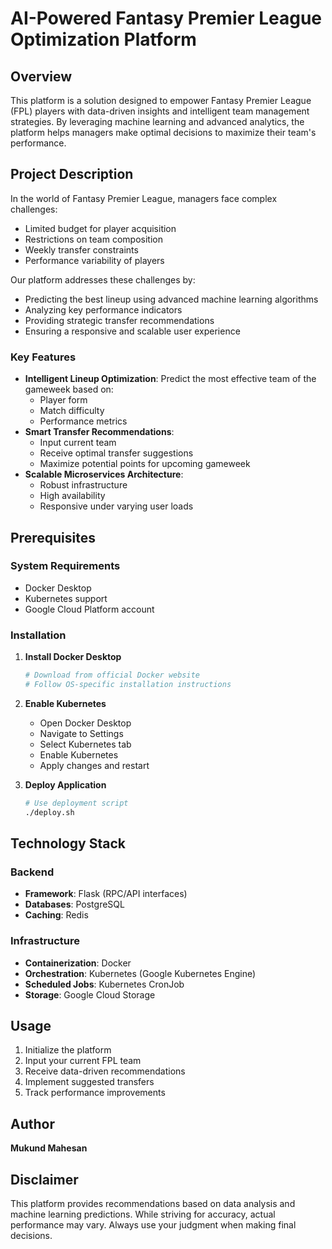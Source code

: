 # AI-Powered Fantasy Premier League Optimization Platform

## Overview

This platform is a solution designed to empower Fantasy Premier League (FPL) players with data-driven insights and intelligent team management strategies. By leveraging machine learning and advanced analytics, the platform helps managers make optimal decisions to maximize their team's performance.

## Project Description

In the world of Fantasy Premier League, managers face complex challenges:
- Limited budget for player acquisition
- Restrictions on team composition
- Weekly transfer constraints
- Performance variability of players

Our platform addresses these challenges by:
- Predicting the best lineup using advanced machine learning algorithms
- Analyzing key performance indicators
- Providing strategic transfer recommendations
- Ensuring a responsive and scalable user experience

### Key Features

- **Intelligent Lineup Optimization**: Predict the most effective team of the gameweek based on:
  - Player form
  - Match difficulty
  - Performance metrics
- **Smart Transfer Recommendations**: 
  - Input current team
  - Receive optimal transfer suggestions
  - Maximize potential points for upcoming gameweek
- **Scalable Microservices Architecture**: 
  - Robust infrastructure
  - High availability
  - Responsive under varying user loads

## Prerequisites

### System Requirements
- Docker Desktop
- Kubernetes support
- Google Cloud Platform account

### Installation

1. **Install Docker Desktop**
   ```bash
   # Download from official Docker website
   # Follow OS-specific installation instructions
   ```

2. **Enable Kubernetes**
   - Open Docker Desktop
   - Navigate to Settings
   - Select Kubernetes tab
   - Enable Kubernetes
   - Apply changes and restart

3. **Deploy Application**
   ```bash
   # Use deployment script
   ./deploy.sh
   ```

## Technology Stack

### Backend
- **Framework**: Flask (RPC/API interfaces)
- **Databases**: PostgreSQL
- **Caching**: Redis

### Infrastructure
- **Containerization**: Docker
- **Orchestration**: Kubernetes (Google Kubernetes Engine)
- **Scheduled Jobs**: Kubernetes CronJob
- **Storage**: Google Cloud Storage

## Usage

1. Initialize the platform
2. Input your current FPL team
3. Receive data-driven recommendations
4. Implement suggested transfers
5. Track performance improvements

## Author

**Mukund Mahesan**

## Disclaimer

This platform provides recommendations based on data analysis and machine learning predictions. While striving for accuracy, actual performance may vary. Always use your judgment when making final decisions.
